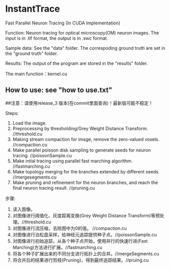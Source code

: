 # InstantTrace
Fast Parallel Neuron Tracing (In CUDA Implementation)

Function: Neuron tracing for optical microscopy(OM) neuron images. 
The input is in .tif format, the output is in .swc format.

Sample data: See the "data" folder. The correspoding ground truth are set in the "ground truth" folder.

Results: The output of the program are stored in the "results" folder.

The main function：kernel.cu

## How to use: see "how to use.txt"

##注意：请使用release_3 版本(在commit里面查询)！最新版可能不稳定！


Steps:
1. Load the image.
2. Preprocessing by thresholding/Grey Weight Distance Transform. //threshold.cu
3. Making stream compaction for image, remove the zero-valued voxels. //compaction.cu
4. Make parallel poisson disk sampling to generate seeds for neuron tracing. //poissonSample.cu
5. Make intial tracing using parallel fast marching algorithm. //fastmarching.cu
6. Make topology merging for the branches extended by different seeds. //mergesegments.cu
7. Make pruning and refinement for the neuron branches, and reach the final neuron tracing result. //pruning.cu

步骤:
1. 读入图像。
2. 对图像进行阈值化、灰度距离变换(Grey Weight Distance Transform)等预处理。//threshold.cu
3. 对图像进行流压缩，去除图中为0的值。 //compaction.cu
3. 对图像进行泊松盘采样，给神经元追踪提供种子点。//poissonSample.cu
4. 对图像进行初始追踪，从各个种子点开始，使用并行的快速行进(Fast Marching)方法进行扩展。//fastmarching.cu
5. 将各个种子扩展出来的不同分支进行拓扑上的合并。//mergeSegments.cu
6. 将合并后的结果进行剪枝(Pruning)，得到最终追踪结果。//pruing.cu

